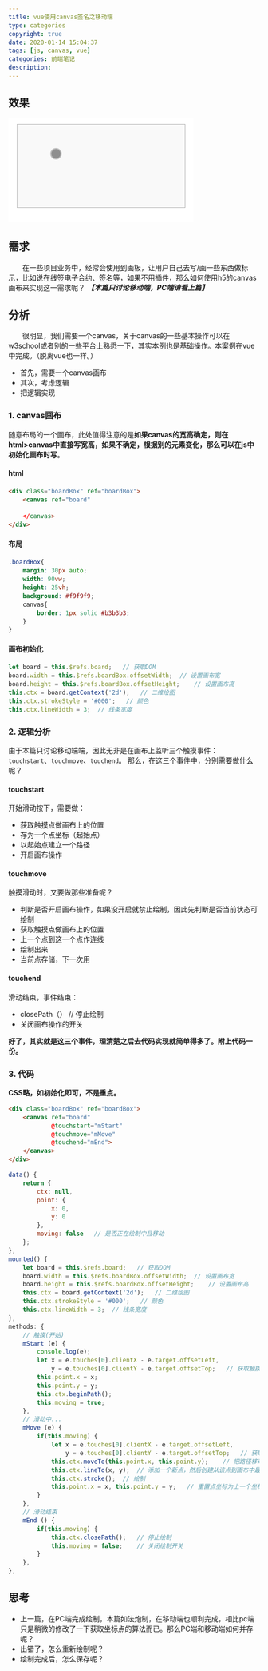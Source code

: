```yaml
---
title: vue使用canvas签名之移动端
type: categories
copyright: true
date: 2020-01-14 15:04:37
tags: [js, canvas, vue]
categories: 前端笔记
description:
---
```

## 效果
![canvas移动端签名](/images/posts/canvas画板m.gif 'canvas移动端签名')

<!--more-->

## 需求
&emsp;&emsp;在一些项目业务中，经常会使用到画板，让用户自己去写/画一些东西做标示，比如说在线签电子合约、签名等，如果不用插件，那么如何使用h5的canvas画布来实现这一需求呢？ ***【本篇只讨论移动端，PC端请看上篇】***

## 分析
&emsp;&emsp;很明显，我们需要一个canvas，关于canvas的一些基本操作可以在w3school或者别的一些平台上熟悉一下，其实本例也是基础操作。本案例在vue中完成。（脱离vue也一样。）
- 首先，需要一个canvas画布
- 其次，考虑逻辑
- 把逻辑实现

### 1. canvas画布
随意布局的一个画布，此处值得注意的是**如果canvas的宽高确定，则在html>canvas中直接写宽高，如果不确定，根据别的元素变化，那么可以在js中初始化画布时写**。
#### html
```html
<div class="boardBox" ref="boardBox">
    <canvas ref="board"
            
    </canvas>
</div>
```
#### 布局
```css
.boardBox{
    margin: 30px auto;
    width: 90vw;
    height: 25vh;
    background: #f9f9f9;
    canvas{
        border: 1px solid #b3b3b3;
    }
}
```
#### 画布初始化
```js
let board = this.$refs.board;   // 获取DOM
board.width = this.$refs.boardBox.offsetWidth;  // 设置画布宽
board.height = this.$refs.boardBox.offsetHeight;    // 设置画布高
this.ctx = board.getContext('2d');   // 二维绘图
this.ctx.strokeStyle = '#000';   // 颜色
this.ctx.lineWidth = 3;  // 线条宽度
```

### 2. 逻辑分析
由于本篇只讨论移动端端，因此无非是在画布上监听三个触摸事件：`touchstart`、`touchmove`、`touchend`。
那么，在这三个事件中，分别需要做什么呢？
#### touchstart
开始滑动按下，需要做：
- 获取触摸点做画布上的位置
- 存为一个点坐标（起始点）
- 以起始点建立一个路径
- 开启画布操作

#### touchmove
触摸滑动时，又要做那些准备呢？
- 判断是否开启画布操作，如果没开启就禁止绘制，因此先判断是否当前状态可绘制
- 获取触摸点做画布上的位置
- 上一个点到这一个点作连线
- 绘制出来
- 当前点存储，下一次用

#### touchend
滑动结束，事件结束：
- closePath（） // 停止绘制
- 关闭画布操作的开关

**好了，其实就是这三个事件，理清楚之后去代码实现就简单得多了。附上代码一份。**

### 3. 代码
**CSS略，如初始化即可，不是重点。**
```html
<div class="boardBox" ref="boardBox">
    <canvas ref="board"
            @touchstart="mStart"
            @touchmove="mMove"
            @touchend="mEnd">
    </canvas>
</div>
```

```js
data() {
    return {
        ctx: null,
        point: {
            x: 0,
            y: 0
        },
        moving: false   // 是否正在绘制中且移动
    };
},
mounted() {
    let board = this.$refs.board;   // 获取DOM
    board.width = this.$refs.boardBox.offsetWidth;  // 设置画布宽
    board.height = this.$refs.boardBox.offsetHeight;    // 设置画布高
    this.ctx = board.getContext('2d');   // 二维绘图
    this.ctx.strokeStyle = '#000';   // 颜色
    this.ctx.lineWidth = 3;  // 线条宽度
},
methods: {
    // 触摸(开始)
    mStart (e) {
        console.log(e);
        let x = e.touches[0].clientX - e.target.offsetLeft,
            y = e.touches[0].clientY - e.target.offsetTop;   // 获取触摸点在画板（canvas）的坐标
        this.point.x = x;
        this.point.y = y;
        this.ctx.beginPath();
        this.moving = true;
    },
    // 滑动中...
    mMove (e) {
        if(this.moving) {
            let x = e.touches[0].clientX - e.target.offsetLeft,
                y = e.touches[0].clientY - e.target.offsetTop;   // 获取触摸点在画板（canvas）的坐标
            this.ctx.moveTo(this.point.x, this.point.y);    // 把路径移动到画布中的指定点，不创建线条(起始点)
            this.ctx.lineTo(x, y);  // 添加一个新点，然后创建从该点到画布中最后指定点的线条，不创建线条
            this.ctx.stroke();  // 绘制
            this.point.x = x, this.point.y = y;   // 重置点坐标为上一个坐标
        }
    },
    // 滑动结束
    mEnd () {
        if(this.moving) {
            this.ctx.closePath();   // 停止绘制
            this.moving = false;    // 关闭绘制开关
        }
    },
},
```

## 思考
- 上一篇，在PC端完成绘制，本篇如法炮制，在移动端也顺利完成，相比pc端只是稍微的修改了一下获取坐标点的算法而已。那么PC端和移动端如何并存呢？
- 出错了，怎么重新绘制呢？
- 绘制完成后，怎么保存呢？
